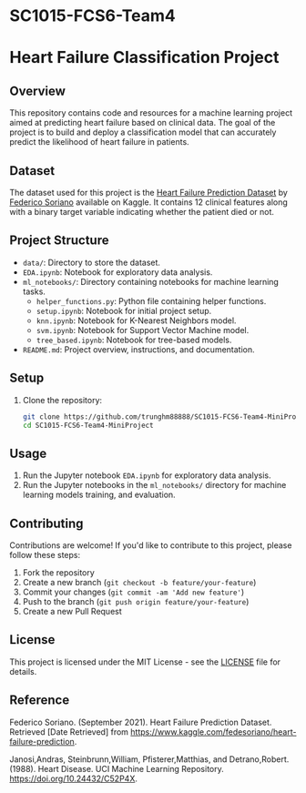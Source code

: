 # SC1015-FCS6-Team4
# Heart Failure Classification Project

## Overview
This repository contains code and resources for a machine learning project aimed at predicting heart failure based on clinical data. The goal of the project is to build and deploy a classification model that can accurately predict the likelihood of heart failure in patients.

## Dataset
The dataset used for this project is the [Heart Failure Prediction Dataset](https://www.kaggle.com/fedesoriano/heart-failure-prediction) by [Federico Soriano](https://www.kaggle.com/fedesoriano) available on Kaggle. It contains 12 clinical features along with a binary target variable indicating whether the patient died or not.

## Project Structure
- `data/`: Directory to store the dataset.
- `EDA.ipynb`: Notebook for exploratory data analysis.
- `ml_notebooks/`: Directory containing notebooks for machine learning tasks.
  - `helper_functions.py`: Python file containing helper functions.
  - `setup.ipynb`: Notebook for initial project setup.
  - `knn.ipynb`: Notebook for K-Nearest Neighbors model.
  - `svm.ipynb`: Notebook for Support Vector Machine model.
  - `tree_based.ipynb`: Notebook for tree-based models.
- `README.md`: Project overview, instructions, and documentation.

## Setup
1. Clone the repository:
    ```bash
    git clone https://github.com/trunghm88888/SC1015-FCS6-Team4-MiniProject.git
    cd SC1015-FCS6-Team4-MiniProject
    ```

## Usage
1. Run the Jupyter notebook `EDA.ipynb` for exploratory data analysis.
2. Run the Jupyter notebooks in the `ml_notebooks/` directory for machine learning models training, and evaluation.

## Contributing
Contributions are welcome! If you'd like to contribute to this project, please follow these steps:
1. Fork the repository
2. Create a new branch (`git checkout -b feature/your-feature`)
3. Commit your changes (`git commit -am 'Add new feature'`)
4. Push to the branch (`git push origin feature/your-feature`)
5. Create a new Pull Request

## License
This project is licensed under the MIT License - see the [LICENSE](LICENSE) file for details.

## Reference
Federico Soriano. (September 2021). Heart Failure Prediction Dataset. Retrieved [Date Retrieved] from https://www.kaggle.com/fedesoriano/heart-failure-prediction.

Janosi,Andras, Steinbrunn,William, Pfisterer,Matthias, and Detrano,Robert. (1988). Heart Disease. UCI Machine Learning Repository. https://doi.org/10.24432/C52P4X.
